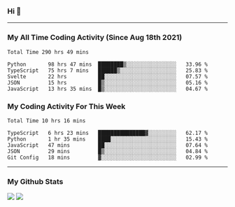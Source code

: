 ### Hi 🙂

---

### My All Time Coding Activity (Since Aug 18th 2021)
<!--START_SECTION:waka-all-->
```text
Total Time 290 hrs 49 mins

Python       98 hrs 47 mins  ████████▒░░░░░░░░░░░░░░░░   33.96 % 
TypeScript   75 hrs 7 mins   ██████▒░░░░░░░░░░░░░░░░░░   25.83 % 
Svelte       22 hrs          ██░░░░░░░░░░░░░░░░░░░░░░░   07.57 % 
JSON         15 hrs          █▒░░░░░░░░░░░░░░░░░░░░░░░   05.16 % 
JavaScript   13 hrs 35 mins  █▒░░░░░░░░░░░░░░░░░░░░░░░   04.67 % 
```
<!--END_SECTION:waka-all-->

### My Coding Activity For This Week
<!--START_SECTION:waka-week-->
```text
Total Time 10 hrs 16 mins

TypeScript   6 hrs 23 mins   ███████████████▓░░░░░░░░░   62.17 % 
Python       1 hr 35 mins    ████░░░░░░░░░░░░░░░░░░░░░   15.43 % 
JavaScript   47 mins         ██░░░░░░░░░░░░░░░░░░░░░░░   07.64 % 
JSON         29 mins         █▒░░░░░░░░░░░░░░░░░░░░░░░   04.84 % 
Git Config   18 mins         ▓░░░░░░░░░░░░░░░░░░░░░░░░   02.99 % 
```
<!--END_SECTION:waka-week-->

---

### My Github Stats
[![](https://github-readme-stats.vercel.app/api?username=eroxl&count_private=true&show_icons=true&include_all_commits=true&theme=onedark)]()
[![](https://github-readme-streak-stats.herokuapp.com/?theme=onedark&user=eroxl)]()
